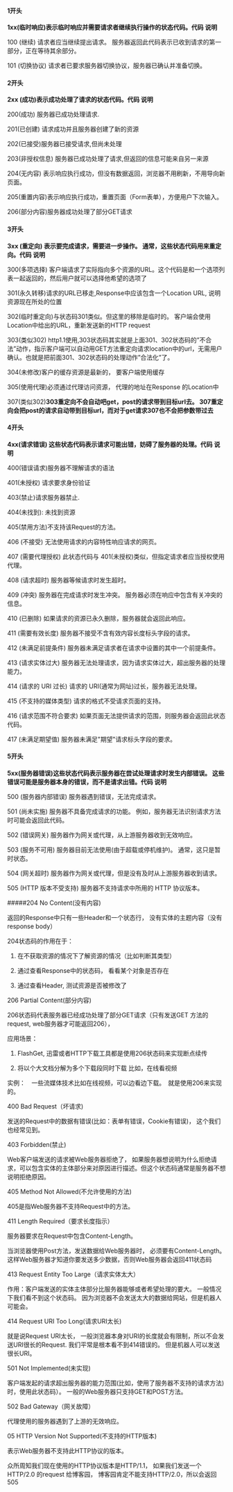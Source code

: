 #### 1开头

**1xx(临时响应)表示临时响应并需要请求者继续执行操作的状态代码。代码 说明**

100 (继续) 请求者应当继续提出请求。 服务器返回此代码表示已收到请求的第一部分，正在等待其余部分。

101 (切换协议) 请求者已要求服务器切换协议，服务器已确认并准备切换。

#### 2开头

**2xx (成功)表示成功处理了请求的状态代码。代码 说明**

200(成功) 服务器已成功处理请求.

201(已创建) 请求成功并且服务器创建了新的资源

202(已接受)服务器已接受请求,但尚未处理

203(非授权信息) 服务器已成功处理了请求,但返回的信息可能来自另一来源

204(无内容) 表示响应执行成功，但没有数据返回，浏览器不用刷新，不用导向新页面。

205(重置内容)表示响应执行成功，重置页面（Form表单），方便用户下次输入。

206(部分内容)服务器成功处理了部分GET请求

#### 3开头

**3xx (重定向) 表示要完成请求，需要进一步操作。 通常，这些状态代码用来重定向。代码 说明**

300(多项选择) 客户端请求了实际指向多个资源的URL。这个代码是和一个选项列表一起返回的，然后用户就可以选择他希望的选项了

301(永久转移)请求的URL已移走,Response中应该包含一个Location URL, 说明资源现在所处的位置

302(临时重定向)与状态码301类似。但这里的移除是临时的。 客户端会使用Location中给出的URL，重新发送新的HTTP request

303(类似302) http1.1使用,303状态码其实就是上面301、302状态码的”不合法”动作，指示客户端可以自动用GET方法重定向请求location中的url，无需用户确认。也就是把前面301、302状态码的处理动作”合法化”了。

304(未修改)客户的缓存资源是最新的， 要客户端使用缓存

305(使用代理)必须通过代理访问资源， 代理的地址在Response 的Location中

307(类似302)**303重定向不会自动吧get，post的请求带到目标url去。
307重定向会把post的请求自动带到目标url，而对于get请求307也不会把参数带过去**

#### 4开头

**4xx(请求错误) 这些状态代码表示请求可能出错，妨碍了服务器的处理。代码 说明**

400(错误请求)服务器不理解请求的语法

401(未授权) 请求要求身份验证

403(禁止)请求服务器禁止.

404(未找到): 未找到资源

405(禁用方法)不支持该Request的方法。

406 (不接受) 无法使用请求的内容特性响应请求的网页。

407 (需要代理授权) 此状态代码与 401(未授权)类似，但指定请求者应当授权使用代理。

408 (请求超时) 服务器等候请求时发生超时。

409 (冲突) 服务器在完成请求时发生冲突。 服务器必须在响应中包含有关冲突的信息。

410 (已删除) 如果请求的资源已永久删除，服务器就会返回此响应。

411 (需要有效长度) 服务器不接受不含有效内容长度标头字段的请求。

412 (未满足前提条件) 服务器未满足请求者在请求中设置的其中一个前提条件。

413 (请求实体过大) 服务器无法处理请求，因为请求实体过大，超出服务器的处理能力。

414 (请求的 URI 过长) 请求的 URI(通常为网址)过长，服务器无法处理。

415 (不支持的媒体类型) 请求的格式不受请求页面的支持。

416 (请求范围不符合要求) 如果页面无法提供请求的范围，则服务器会返回此状态代码。

417 (未满足期望值) 服务器未满足"期望"请求标头字段的要求。

#### 5开头

**5xx(服务器错误)这些状态代码表示服务器在尝试处理请求时发生内部错误。 这些错误可能是服务器本身的错误，而不是请求出错。代码 说明**

500 (服务器内部错误) 服务器遇到错误，无法完成请求。

501 (尚未实施) 服务器不具备完成请求的功能。 例如，服务器无法识别请求方法时可能会返回此代码。

502 (错误网关) 服务器作为网关或代理，从上游服务器收到无效响应。

503 (服务不可用) 服务器目前无法使用(由于超载或停机维护)。 通常，这只是暂时状态。

504 (网关超时) 服务器作为网关或代理，但是没有及时从上游服务器收到请求。

505 (HTTP 版本不受支持) 服务器不支持请求中所用的 HTTP 协议版本。

#####204 No Content(没有内容)

返回的Response中只有一些Header和一个状态行， 没有实体的主题内容（没有response body）

204状态码的作用在于： 

1. 在不获取资源的情况下了解资源的情况（比如判断其类型）

2. 通过查看Response中的状态码， 看看某个对象是否存在

3. 通过查看Header, 测试资源是否被修改了

206 Partial Content(部分内容)

206状态码代表服务器已经成功处理了部分GET请求（只有发送GET 方法的request, web服务器才可能返回206），

应用场景：

1. FlashGet, 迅雷或者HTTP下载工具都是使用206状态码来实现断点续传

2. 将以个大文档分解为多个下载段同时下载 比如，在线看视频

实例：　一些流媒体技术比如在线视频，可以边看边下载。　就是使用206来实现的。

400 Bad Request（坏请求)

发送的Request中的数据有错误(比如：表单有错误，Cookie有错误)，  这个我们也经常见到。 

403 Forbidden(禁止)

Web客户端发送的请求被Web服务器拒绝了， 如果服务器想说明为什么拒绝请求，可以包含实体的主体部分来对原因进行描述。但这个状态码通常是服务器不想说明拒绝原因。

405 Method Not Allowed(不允许使用的方法)

405是指Web服务器不支持Request中的方法。

411 Length Required（要求长度指示）

服务器要求在Request中包含Content-Length。

当浏览器使用Post方法，发送数据给Web服务器时， 必须要有Content-Length。这样Web服务器才知道你要发送多少数据，否则Web服务器会返回411状态码

413 Request Entity Too Large（请求实体太大）

作用：客户端发送的实体主体部分比服务器能够或者希望处理的要大。  一般情况下我们看不到这个状态码。 因为浏览器不会发送太大的数据给网站，但是机器人可能会。

414 Request URI Too Long(请求URI太长)

就是说Request URI太长， 一般浏览器本身对URI的长度就会有限制，所以不会发送URI很长的Request. 我们平常是根本看不到414错误的。 但是机器人可以发送很长URI。

501 Not Implemented(未实现)

客户端发起的请求超出服务器的能力范围(比如，使用了服务器不支持的请求方法)时，使用此状态码）。  一般的Web服务器只支持GET和POST方法。

502 Bad Gateway（网关故障）

代理使用的服务器遇到了上游的无效响应。  

05 HTTP Version Not Supported(不支持的HTTP版本)

表示Web服务器不支持此HTTP协议的版本。  

众所周知我们现在使用的HTTP协议版本是HTTP/1.1， 如果我们发送一个HTTP/2.0 的request 给博客园， 博客园肯定不能支持HTTP/2.0，所以会返回505 